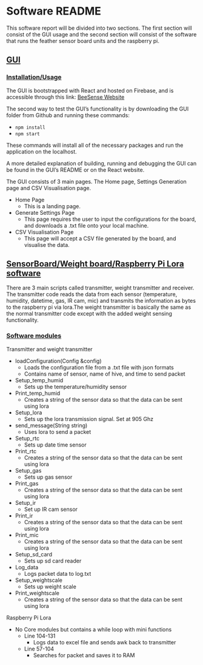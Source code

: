 # Software README

This software report will be divided into two sections. The first section will consist of the GUI usage and the second section will consist of the software that runs the feather sensor board units and the raspberry pi.

## <ins>GUI</ins>
### <ins>Installation/Usage</ins>
The GUI is bootstrapped with React and hosted on Firebase, and is accessible through this link: [BeeSense Website](https://beesense-f19a2.web.app)

The second way to test the GUI’s functionality is by downloading the GUI folder from Github and running these commands:
* `npm install`
* `npm start`

These commands will install all of the necessary packages and run the application on the localhost.

A more detailed explanation of building, running and debugging the GUI can be found in the GUI’s README or on the React website.

The GUI consists of 3 main pages. The Home page, Settings Generation page and CSV Visualisation page.

* Home Page
    * This is a landing page.
* Generate Settings Page
    * This page requires the user to input the configurations for the board, and downloads a .txt file onto your local machine.
* CSV Visualisation Page
    * This page will accept a CSV file generated by the board, and visualise the data.

## <ins>SensorBoard/Weight board/Raspberry Pi Lora software</ins>

There are 3 main scripts called transmitter, weight transmitter and receiver. The transmitter code reads the data from each sensor (temperature, humidity, datetime, gas, IR cam, mic) and transmits the information as bytes to the raspberry pi via lora.The weight transmitter is basically the same as the normal transmitter code except with the added weight sensing functionality. 

### <ins>Software modules</ins>

Transmitter and weight transmitter 
* loadConfiguration(Config &config)
    * Loads the configuration file from a .txt file with json formats
    * Contains name of sensor, name of hive, and time to send packet
* Setup_temp_humid
    * Sets up the temperature/humidity sensor
* Print_temp_humid
    * Creates a string of the sensor data so that the data can be sent using lora
* Setup_lora
    * Sets up the lora transmission signal. Set at 905 Ghz
* send_message(String string)
    * Uses lora to send a packet 
* Setup_rtc
    * Sets up date time sensor
* Print_rtc
    * Creates a string of the sensor data so that the data can be sent using lora
* Setup_gas
    * Sets up gas sensor
* Print_gas
    * Creates a string of the sensor data so that the data can be sent using lora
* Setup_ir
    * Set up IR cam sensor
* Print_ir
    * Creates a string of the sensor data so that the data can be sent using lora
* Print_mic
    * Creates a string of the sensor data so that the data can be sent using lora
* Setup_sd_card
    * Sets up sd card reader
* Log_data
    * Logs packet data to log.txt
* Setup_weightscale
    * Sets up weight scale
* Print_weightscale
    * Creates a string of the sensor data so that the data can be sent using lora

Raspberry Pi Lora 
* No Core modules but contains a while loop with mini functions
    * Line 104-131
        * Logs data to excel file and sends awk back to transmitter
    * Line 57-104
        * Searches for packet and saves it to RAM
